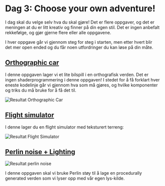 # Dag 3: Choose your own adventure!

I dag skal du velge selv hva du skal gjøre! Det er flere oppgaver, og det er meningen at du er litt kreativ og finner på din egen stil. Det er ingen anbefalt rekkefølge, og gjør gjerne flere eller alle oppgavene.

I hver oppgave går vi gjennom steg for steg i starten, men etter hvert blir det mer open ended og du får noen utfordringer du kan løse på din måte.

## [Orthographic car](./orthographic-car/README.md)

I denne oppgaven lager vi et lite bilspill i en orthografisk verden. Det er ingen shaderprogrammering i denne oppgaven! I stedet for å få forklart hver eneste kodelinje går vi gjennom hva som må gjøres, og hvilke komponenter og triks du må bruke for å få det til.

![Resultat Orthographic Car](./orthographic-car/img/orthographic-car.gif)

## [Flight simulator](./flightsimulator/README.md)

I denne lager du en flight simulator med teksturert terreng:

![Resultat Flight Simulator](./flightsimulator/img/resultat.gif)

## [Perlin noise + Lighting](./perlin-noise/README.md)

![Resultat perlin noise](./perlin-noise/img/perlin-noise.gif)

I denne oppgaven skal vi bruke Perlin støy til å lage en procedurally generated verden som vi lyser opp med vår egen lys-kilde.
